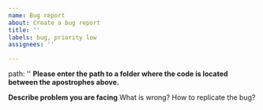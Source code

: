 ```yaml
---
name: Bug report
about: Create a bug report
title: ''
labels: bug, priority low
assignees: ''

---
```


path: ''
**Please enter the path to a folder where the code is located between the apostrophes above.**

**Describe problem you are facing**
What is wrong? How to replicate the bug?
